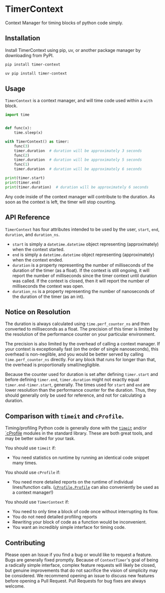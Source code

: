 # TimerContext
Context Manager for timing blocks of python code simply.

## Installation

Install TimerContext using pip, uv, or another package manager by downloading from PyPI.

```bash
pip install timer-context
```

```bash
uv pip install timer-context
```

## Usage

`TimerContext` is a context manager, and will time code used within a `with` block.

```python
import time


def func(x):
    time.sleep(x)

with TimerContext() as timer:
    func(3)
    timer.duration  # duration will be approximately 3 seconds
    func(2)
    timer.duration  # duration will be approximately 5 seconds
    func(1)
    timer.duration  # duration will be approximately 6 seconds

print(timer.start)
print(timer.end)
print(timer.duration)  # duration will be approximately 6 seconds
```

Any code inside of the context manager will contribute to the duration. As soon as the context is left, the timer will stop counting.

## API Reference

`TimerContext` has four attributes intended to be used by the user, `start`, `end`, `duration`, and `duration_ns`.

- `start` is simply a `datetime.datetime` object representing (approximately) when the context started.
- `end` is simply a `datetime.datetime` object representing (approximately) when the context ended.
- `duration` is a property representing the number of milliseconds of the duration of the timer (as a float). If the context is still ongoing, it will report the number of milliseconds since the timer context until duration was called. If the context is closed, then it will report the number of milliseconds the context was open.
- `duration_ns` is a property representing the number of nanoseconds of the duration of the timer (as an int).

## Notice on Resolution

The duration is always calculated using `time.perf_counter_ns` and then converted to milliseconds as a float. The precision of this timer is limited by the resolution of the performance counter on your particular environment. 

The precision is also limited by the overhead of calling a context manager. If your context is exceptionally fast (on the order of single nanoseconds), this overhead is non-neglible, and you would be better served by calling `time.perf_counter_ns` directly. For any block that runs for longer than that, the overhead is proportionally small/negligible. 

Because the counter used for duration is set after defining `timer.start` and before defining `timer.end`, `timer.duration` might not exactly equal `timer.end-timer.start`, generally. The times used for `start` and `end` are lower resolution than the performance counter for the duration. Thus, they should generally only be used for reference, and not for calculating a duration.

## Comparison with `timeit` and `cProfile`.

Timing/profiling Python code is generally done with the [`timeit`](https://docs.python.org/3/library/timeit.html) and/or [`cProfile](https://docs.python.org/3/library/profile.html) modules in the standard library. These are both great tools, and may be better suited for your task.

You should use `timeit` if:
- You need statistics on runtime by running an identical code snippet many times.

You should use `cProfile` if:
- You need more detailed reports on the runtime of individual lines/function calls. ([`cProfile.Profile`](https://docs.python.org/3/library/profile.html#profile.Profile) can also conveniently be used as a context manager!)

You should use `TimerContext` if:
- You need to only time a block of code once without interrupting its flow.
- You do not need detailed profiling reports
- Rewriting your block of code as a function would be inconvenient.
- You want an incredibly simple interface for timing code.

## Contributing

Please open an Issue if you find a bug or would like to request a feature. Bugs are generally fixed promptly. Because of `ContextTimer`'s goal of being a radically simple interface, complex feature requests will likely be closed, but genuine improvements that do not sacrifice the vision of simplicity may be considered. We recommend opening an issue to discuss new features before opening a Pull Request. Pull Requests for bug fixes are always welcome.